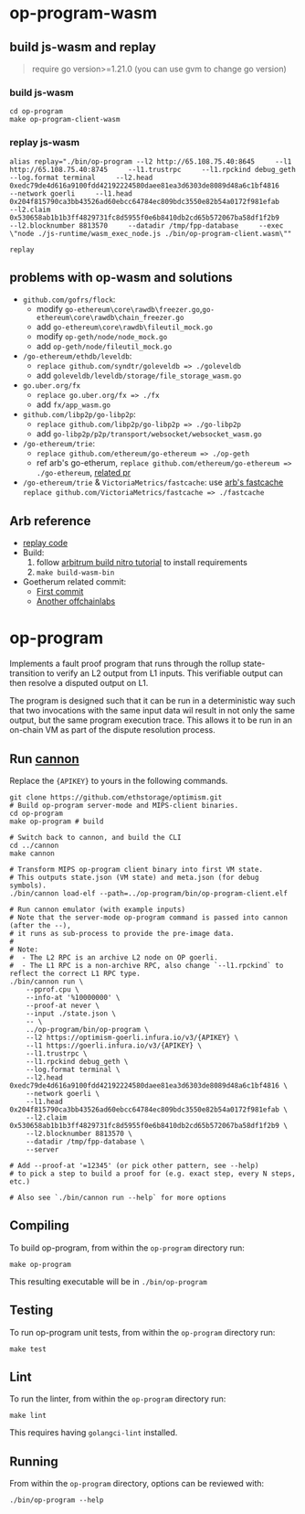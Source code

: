# op-program-wasm

## build js-wasm and replay
> require go version>=1.21.0 (you can use gvm to change go version)

### build js-wasm
```
cd op-program
make op-program-client-wasm
```
### replay js-wasm
```
alias replay="./bin/op-program --l2 http://65.108.75.40:8645     --l1 http://65.108.75.40:8745     --l1.trustrpc     --l1.rpckind debug_geth     --log.format terminal     --l2.head 0xedc79de4d616a9100fdd42192224580daee81ea3d6303de8089d48a6c1bf4816     --network goerli     --l1.head 0x204f815790ca3bb43526ad60ebcc64784ec809bdc3550e82b54a0172f981efab     --l2.claim 0x530658ab1b1b3ff4829731fc8d5955f0e6b8410db2cd65b572067ba58df1f2b9     --l2.blocknumber 8813570     --datadir /tmp/fpp-database     --exec \"node ./js-runtime/wasm_exec_node.js ./bin/op-program-client.wasm\""

replay
```

## problems with op-wasm and solutions
- `github.com/gofrs/flock`:
    - modify `go-ethereum\core\rawdb\freezer.go`,`go-ethereum\core\rawdb\chain_freezer.go`
    - add `go-ethereum\core\rawdb\fileutil_mock.go`
    - modify `op-geth/node/node_mock.go`
    - add `op-geth/node/fileutil_mock.go`
- `/go-ethereum/ethdb/leveldb`:
    - `replace github.com/syndtr/goleveldb => ./goleveldb`
    - add `goleveldb/leveldb/storage/file_storage_wasm.go`
- `go.uber.org/fx`
    - `replace go.uber.org/fx => ./fx`
    - add `fx/app_wasm.go`
- `github.com/libp2p/go-libp2p`:
    - `replace github.com/libp2p/go-libp2p => ./go-libp2p`
    - add `go-libp2p/p2p/transport/websocket/websocket_wasm.go`
- `/go-ethereum/trie`:
    - `replace github.com/ethereum/go-ethereum => ./op-geth`
    - ref arb's go-etherum, `replace github.com/ethereum/go-ethereum => ./go-ethereum`, [related pr](https://github.com/OffchainLabs/go-ethereum/pull/205)
- `/go-ethereum/trie` & `VictoriaMetrics/fastcache`: use [arb's fastcache](https://github.com/OffchainLabs/fastcache) `replace github.com/VictoriaMetrics/fastcache => ./fastcache`

## Arb reference
- [replay code](https://github.com/OffchainLabs/nitro/blob/master/cmd/replay/main.go)
- Build:
    1. follow [arbitrum build nitro tutorial](https://docs.arbitrum.io/node-running/how-tos/build-nitro-locally) to install requirements
    2. `make build-wasm-bin`
- Goetherum related commit:
    - [First commit](https://github.com/OffchainLabs/go-ethereum/commits?after=1319d385dc35f0a3be7166ec4a63ce83de89c376+244&author=PlasmaPower)
    - [Another offchainlabs](https://github.com/OffchainLabs/go-ethereum/commits?author=Tristan-Wilson&before=1319d385dc35f0a3be7166ec4a63ce83de89c376+70)


# op-program

Implements a fault proof program that runs through the rollup state-transition to verify an L2 output from L1 inputs.
This verifiable output can then resolve a disputed output on L1.

The program is designed such that it can be run in a deterministic way such that two invocations with the same input
data wil result in not only the same output, but the same program execution trace. This allows it to be run in an
on-chain VM as part of the dispute resolution process.


## Run [cannon](https://github.com/ethstorage/optimism/tree/develop/cannon)

Replace the `{APIKEY}` to yours in the following commands.

```
git clone https://github.com/ethstorage/optimism.git
# Build op-program server-mode and MIPS-client binaries.
cd op-program
make op-program # build

# Switch back to cannon, and build the CLI
cd ../cannon
make cannon

# Transform MIPS op-program client binary into first VM state.
# This outputs state.json (VM state) and meta.json (for debug symbols).
./bin/cannon load-elf --path=../op-program/bin/op-program-client.elf

# Run cannon emulator (with example inputs)
# Note that the server-mode op-program command is passed into cannon (after the --),
# it runs as sub-process to provide the pre-image data.
#
# Note:
#  - The L2 RPC is an archive L2 node on OP goerli.
#  - The L1 RPC is a non-archive RPC, also change `--l1.rpckind` to reflect the correct L1 RPC type.
./bin/cannon run \
    --pprof.cpu \
    --info-at '%10000000' \
    --proof-at never \
    --input ./state.json \
    -- \
    ../op-program/bin/op-program \
    --l2 https://optimism-goerli.infura.io/v3/{APIKEY} \
    --l1 https://goerli.infura.io/v3/{APIKEY} \
    --l1.trustrpc \
    --l1.rpckind debug_geth \
    --log.format terminal \
    --l2.head 0xedc79de4d616a9100fdd42192224580daee81ea3d6303de8089d48a6c1bf4816 \
    --network goerli \
    --l1.head 0x204f815790ca3bb43526ad60ebcc64784ec809bdc3550e82b54a0172f981efab \
    --l2.claim 0x530658ab1b1b3ff4829731fc8d5955f0e6b8410db2cd65b572067ba58df1f2b9 \
    --l2.blocknumber 8813570 \
    --datadir /tmp/fpp-database \
    --server

# Add --proof-at '=12345' (or pick other pattern, see --help)
# to pick a step to build a proof for (e.g. exact step, every N steps, etc.)

# Also see `./bin/cannon run --help` for more options

```

## Compiling

To build op-program, from within the `op-program` directory run:

```shell
make op-program
```

This resulting executable will be in `./bin/op-program`

## Testing

To run op-program unit tests, from within the `op-program` directory run:

```shell
make test
```

## Lint

To run the linter, from within the `op-program` directory run:
```shell
make lint
```

This requires having `golangci-lint` installed.

## Running

From within the `op-program` directory, options can be reviewed with:

```shell
./bin/op-program --help
```
